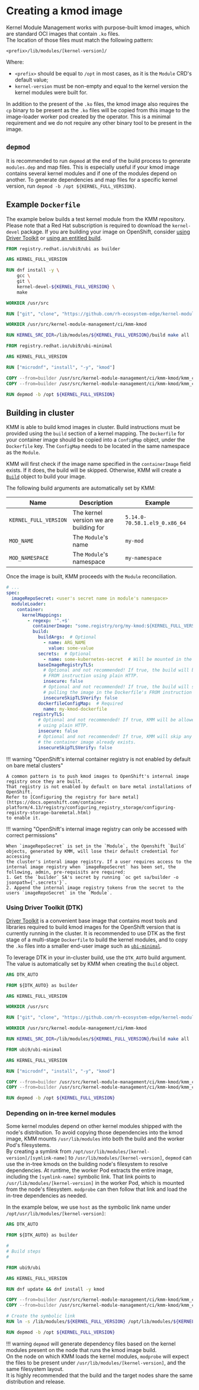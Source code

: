 # Creating a kmod image

Kernel Module Management works with purpose-built kmod images, which are standard OCI images that contain `.ko` files.  
The location of those files must match the following pattern:
```
<prefix>/lib/modules/[kernel-version]/
```

Where:

- `<prefix>` should be equal to `/opt` in most cases, as it is the `Module` CRD's default value;
- `kernel-version` must be non-empty and equal to the kernel version the kernel modules were built for.

In addition to the present of the `.ko` files, the kmod image also requires
the `cp` binary to be present as the `.ko` files will be copied from this image to
the image-loader worker pod created by the operator.
This is a minimal requirement and we do not require any other binary tool to be
present in the image.

## `depmod`

It is recommended to run `depmod` at the end of the build process to generate `modules.dep` and map files.
This is especially useful if your kmod image contains several kernel modules and if one of the modules depend on
another.
To generate dependencies and map files for a specific kernel version, run `depmod -b /opt ${KERNEL_FULL_VERSION}`.

## Example `Dockerfile`

The example below builds a test kernel module from the KMM repository.
Please note that a Red Hat subscription is required to download the `kernel-devel` package.
If you are building your image on OpenShift, consider [using Driver Toolkit](#using-driver-toolkit--dtk-) or [using an 
entitled build](https://cloud.redhat.com/blog/how-to-use-entitled-image-builds-to-build-drivercontainers-with-ubi-on-openshift).

```dockerfile
FROM registry.redhat.io/ubi9/ubi as builder

ARG KERNEL_FULL_VERSION

RUN dnf install -y \
    gcc \
    git \
    kernel-devel-${KERNEL_FULL_VERSION} \
    make

WORKDIR /usr/src

RUN ["git", "clone", "https://github.com/rh-ecosystem-edge/kernel-module-management.git"]

WORKDIR /usr/src/kernel-module-management/ci/kmm-kmod

RUN KERNEL_SRC_DIR=/lib/modules/${KERNEL_FULL_VERSION}/build make all

FROM registry.redhat.io/ubi9/ubi-minimal

ARG KERNEL_FULL_VERSION

RUN ["microdnf", "install", "-y", "kmod"]

COPY --from=builder /usr/src/kernel-module-management/ci/kmm-kmod/kmm_ci_a.ko /opt/lib/modules/${KERNEL_FULL_VERSION}/
COPY --from=builder /usr/src/kernel-module-management/ci/kmm-kmod/kmm_ci_b.ko /opt/lib/modules/${KERNEL_FULL_VERSION}/

RUN depmod -b /opt ${KERNEL_FULL_VERSION}
```

## Building in cluster

KMM is able to build kmod images in cluster.
Build instructions must be provided using the `build` section of a kernel mapping.
The `Dockerfile` for your container image should be copied into a `ConfigMap` object, under the `Dockerfile` key.
The `ConfigMap` needs to be located in the same namespace as the `Module`.

KMM will first check if the image name specified in the `containerImage` field exists.
If it does, the build will be skipped.
Otherwise, KMM will create a [`Build`](https://docs.openshift.com/container-platform/4.12/cicd/builds/build-configuration.html)
object to build your image.

The following build arguments are automatically set by KMM:

| Name                  | Description                            | Example                       |
|-----------------------|----------------------------------------|-------------------------------|
| `KERNEL_FULL_VERSION` | The kernel version we are building for | `5.14.0-70.58.1.el9_0.x86_64` |
| `MOD_NAME`            | The `Module`'s name                    | `my-mod`                      |
| `MOD_NAMESPACE`       | The `Module`'s namespace               | `my-namespace`                |

Once the image is built, KMM proceeds with the `Module` reconciliation.

```yaml
# ...
spec:
  imageRepoSecret: <user's secret name in module's namespace>
  moduleLoader:
    container:
      kernelMappings:
        - regexp: '^.+$'
          containerImage: "some.registry/org/my-kmod:${KERNEL_FULL_VERSION}"
          build:
            buildArgs:  # Optional
              - name: ARG_NAME
                value: some-value
            secrets:  # Optional
              - name: some-kubernetes-secret  # Will be mounted in the build pod as /run/secrets/some-kubernetes-secret.
            baseImageRegistryTLS:
              # Optional and not recommended! If true, the build will be allowed to pull the image in the Dockerfile's
              # FROM instruction using plain HTTP.
              insecure: false
              # Optional and not recommended! If true, the build will skip any TLS server certificate validation when
              # pulling the image in the Dockerfile's FROM instruction using plain HTTP.
              insecureSkipTLSVerify: false
            dockerfileConfigMap:  # Required
              name: my-kmod-dockerfile
          registryTLS:
            # Optional and not recommended! If true, KMM will be allowed to check if the container image already exists
            # using plain HTTP.
            insecure: false
            # Optional and not recommended! If true, KMM will skip any TLS server certificate validation when checking if
            # the container image already exists.
            insecureSkipTLSVerify: false
```

!!! warning "OpenShift's internal container registry is not enabled by default on bare metal clusters"

    A common pattern is to push kmod images to OpenShift's internal image registry once they are built.
    That registry is not enabled by default on bare metal installations of OpenShift.
    Refer to [Configuring the registry for bare metal](https://docs.openshift.com/container-platform/4.13/registry/configuring_registry_storage/configuring-registry-storage-baremetal.html)
    to enable it.

!!! warning "OpenShift's internal image registry can only be accessed with correct permissions"

    When `imageRepoSecret` is set in the `Module`, the Openshift `Build` objects, generated by KMM, will lose their default credential for accessing
    the cluster's interal image registry. If a user requires access to the internal image registry when `imageRepoSecret` has been set, the following, admin, pre-requisits are required:
    1. Get the `builder` SA's secret by running `oc get sa/builder -o jsonpath={'.secrets'}`.
    2. Append the internal image registry tokens from the secret to the users `imageRepoSecret` in the `Module`.

### Using Driver Toolkit (DTK)

[Driver Toolkit](https://docs.openshift.com/container-platform/4.12/hardware_enablement/psap-driver-toolkit.html) is a
convenient base image that contains most tools and libraries required to build kmod images for the OpenShift version
that is currently running in the cluster.
It is recommended to use DTK as the first stage of a multi-stage `Dockerfile` to build the kernel modules, and to copy
the `.ko` files into a smaller end-user image such as [`ubi-minimal`](https://catalog.redhat.com/software/containers/ubi9/ubi-minimal).

To leverage DTK in your in-cluster build, use the `DTK_AUTO` build argument.
The value is automatically set by KMM when creating the `Build` object.

```dockerfile
ARG DTK_AUTO

FROM ${DTK_AUTO} as builder

ARG KERNEL_FULL_VERSION

WORKDIR /usr/src

RUN ["git", "clone", "https://github.com/rh-ecosystem-edge/kernel-module-management.git"]

WORKDIR /usr/src/kernel-module-management/ci/kmm-kmod

RUN KERNEL_SRC_DIR=/lib/modules/${KERNEL_FULL_VERSION}/build make all

FROM ubi9/ubi-minimal

ARG KERNEL_FULL_VERSION

RUN ["microdnf", "install", "-y", "kmod"]

COPY --from=builder /usr/src/kernel-module-management/ci/kmm-kmod/kmm_ci_a.ko /opt/lib/modules/${KERNEL_FULL_VERSION}/
COPY --from=builder /usr/src/kernel-module-management/ci/kmm-kmod/kmm_ci_b.ko /opt/lib/modules/${KERNEL_FULL_VERSION}/

RUN depmod -b /opt ${KERNEL_FULL_VERSION}
```

### Depending on in-tree kernel modules

Some kernel modules depend on other kernel modules shipped with the node's distribution.
To avoid copying those dependencies into the kmod image, KMM mounts `/usr/lib/modules` into both the build and the
worker Pod's filesystems.  
By creating a symlink from `/opt/usr/lib/modules/[kernel-version]/[symlink-name]` to
`/usr/lib/modules/[kernel-version]`, `depmod` can use the in-tree kmods on the building node's filesystem to resolve
dependencies.
At runtime, the worker Pod extracts the entire image, including the `[symlink-name]` symbolic link.
That link points to `/usr/lib/modules/[kernel-version]` in the worker Pod, which is mounted from the node's filesystem.
`modprobe` can then follow that link and load the in-tree dependencies as needed.

In the example below, we use `host` as the symbolic link name under `/opt/usr/lib/modules/[kernel-version]`:

```dockerfile
ARG DTK_AUTO

FROM ${DTK_AUTO} as builder

#
# Build steps
#

FROM ubi9/ubi

ARG KERNEL_FULL_VERSION

RUN dnf update && dnf install -y kmod

COPY --from=builder /usr/src/kernel-module-management/ci/kmm-kmod/kmm_ci_a.ko /opt/lib/modules/${KERNEL_FULL_VERSION}/
COPY --from=builder /usr/src/kernel-module-management/ci/kmm-kmod/kmm_ci_b.ko /opt/lib/modules/${KERNEL_FULL_VERSION}/

# Create the symbolic link
RUN ln -s /lib/modules/${KERNEL_FULL_VERSION} /opt/lib/modules/${KERNEL_FULL_VERSION}/host

RUN depmod -b /opt ${KERNEL_FULL_VERSION}
```

!!! warning
    `depmod` will generate dependency files based on the kernel modules present on the node that runs the kmod image
    build.  
    On the node on which KMM loads the kernel modules, `modprobe` will expect the files to be present under
    `/usr/lib/modules/[kernel-version]`, and the same filesystem layout.  
    It is highly recommended that the build and the target nodes share the same distribution and release.
